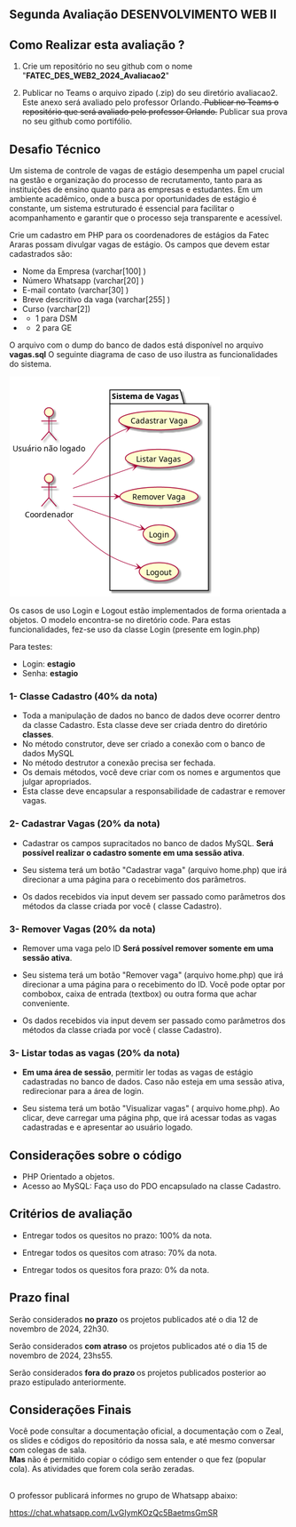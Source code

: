 ## Segunda Avaliação DESENVOLVIMENTO WEB II



## Como Realizar esta avaliação ?

1. Crie um repositório no seu github com o nome "<b>FATEC_DES_WEB2_2024_Avaliacao2</b>"

2. Publicar no Teams o arquivo zipado (.zip) do seu diretório avaliacao2. Este anexo será avaliado pelo professor Orlando.<del> Publicar no Teams o repositório que será avaliado pelo professor Orlando.</del> Publicar sua prova no seu github como portifólio.


##  Desafio Técnico

Um sistema de controle de vagas de estágio desempenha um papel crucial na gestão e organização do processo de recrutamento, tanto para as instituições de ensino quanto para as empresas e estudantes. Em um ambiente acadêmico, onde a busca por oportunidades de estágio é constante, um sistema estruturado é essencial para facilitar o acompanhamento e garantir que o processo seja transparente e acessível.

Crie um cadastro em PHP para os coordenadores de estágios da Fatec Araras possam divulgar vagas de estágio. Os campos que devem estar cadastrados são: 

 - Nome da Empresa (varchar[100] )
 - Número Whatsapp (varchar[20] )
 - E-mail contato (varchar[30] )
 - Breve descritivo da vaga (varchar[255] )
 - Curso (varchar[2])
 - - 1 para DSM
 - - 2 para GE


O arquivo com o dump do banco de dados está disponível no arquivo <b>vagas.sql</b>
O seguinte diagrama de caso de uso ilustra as funcionalidades do sistema. 

![alt text](use_case.png)

Os casos de uso Login e Logout estão implementados de forma orientada a objetos. O modelo encontra-se no diretório code. Para estas funcionalidades, fez-se uso da classe Login (presente em login.php)

Para testes:
- Login: <b>estagio</b>
- Senha: <b>estagio</b>


### 1- Classe Cadastro (40% da nota)
- Toda a manipulação de dados no banco de dados deve ocorrer dentro da classe Cadastro. Esta classe deve ser criada dentro do diretório <b>classes</b>.
- No método construtor, deve ser criado a conexão com o banco de dados MySQL 
- No método destrutor a conexão precisa ser fechada. 
- Os demais métodos, você deve criar com os nomes e argumentos que julgar apropriados.
- Esta classe deve encapsular a responsabilidade de cadastrar e remover vagas.

### 2- Cadastrar Vagas (20% da nota)
- Cadastrar os campos supracitados no banco de dados MySQL. <b>Será possível realizar o cadastro somente em uma sessão ativa</b>.

- Seu sistema terá um botão "Cadastrar vaga" (arquivo home.php) que irá direcionar a uma página para o recebimento dos parâmetros.

- Os dados recebidos via input devem ser passado como parâmetros dos métodos da classe criada por você ( classe Cadastro).

### 3- Remover Vagas (20% da nota)
- Remover uma vaga pelo ID <b>Será possível remover somente em uma sessão ativa</b>.

- Seu sistema terá um botão "Remover vaga" (arquivo home.php) que irá direcionar a uma página para o recebimento do ID. Você pode optar por combobox, caixa de entrada (textbox) ou outra forma que achar conveniente.

- Os dados recebidos via input devem ser passado como parâmetros dos métodos da classe criada por você ( classe Cadastro).

### 3- Listar todas as vagas (20% da nota)
- <b>Em uma área de sessão</b>, permitir ler todas as vagas de estágio cadastradas no banco de dados. Caso não esteja em uma sessão ativa, redirecionar para a área de login.

- Seu sistema terá um botão "Visualizar vagas" ( arquivo home.php). Ao clicar, deve carregar uma página php, que irá acessar todas as vagas cadastradas e e apresentar ao usuário logado.

## Considerações sobre o código

- PHP Orientado a objetos.
- Acesso ao MySQL: Faça uso do PDO encapsulado na classe Cadastro.

## Critérios de avaliação

- Entregar todos os quesitos no prazo: 100% da nota.

- Entregar todos os quesitos com atraso: 70% da nota.

- Entregar todos os quesitos fora prazo: 0% da nota.

## Prazo final

Serão considerados <b>no prazo</b> os projetos publicados até o dia 12 de novembro de 2024, 22h30.

Serão considerados <b>com atraso</b> os projetos publicados até o dia 15 de novembro de 2024, 23hs55.

Serão considerados <b>fora do prazo </b> os projetos publicados posterior ao prazo estipulado anteriormente.

## Considerações Finais

Você pode consultar a documentação oficial, a documentação com o Zeal, os slides e códigos do repositório da nossa sala, e até mesmo conversar com colegas de sala.  
<b>Mas</b> não é permitido copiar o código sem entender o que fez (popular cola). As atividades que forem cola serão zeradas.

<br>
O professor publicará informes no grupo de Whatsapp abaixo:

https://chat.whatsapp.com/LvGIymKOzQc5BaetmsGmSR


